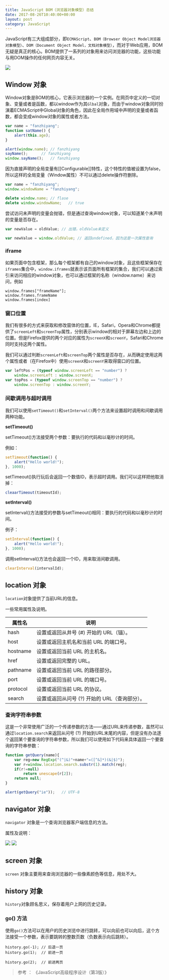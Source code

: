 ```yaml
---
title: JavaScript BOM（浏览器对象模型）总结
date: 2017-08-26T10:40:00+00:00
layout: post
category: JavaScript
---
```


JavaScript有三大组成部分，即`ECMAScript`、`BOM（Browser Object Model浏览器对象模型）`、`DOM（Document Object Model，文档对象模型）`，而对于Web应用，BOM无疑是真正的核心。BOM提供了一系列的对象用来访问浏览器的功能，这些功能与用DOM操作的任何网页内容无关。

![](/pics/2017/08/2501.jpg)

## Window 对象

Window对象是BOM的核心，它表示浏览器的一个实例。在网页中定义的一切对象、变量或者是函数，都以window作为其`Glbal`对象，而由于window对象同时扮演着ECMAScript中Global对象的角色，因此在全局作用域中声明的变量或者函数，都会变成window对象的属性或者方法。

```js
var name = "fanzhiyang";
function satName() {
    alert(this.age);
}

alert(window.name); // fanzhiyang
sayName();      // fanzhiyang
window.sayName();   // fanzhiyang
```

因为直接声明的全局变量有[[Configurable]]特性，这个特性的值被设置为false，所以这样的全局变量（Window属性）不可以通过delete操作符删除。


```js
var name = "fanzhiyang";
window.windowName = "fanzhiyang";

delete window.name; // flase
delete window.windowName;   // true
```

尝试访问未声明的变量会抛错，但是通过查询window对象，可以知道某个未声明的变量是否存在。

```js
var newValue = oldValue; // 出错，oldValue未定义

var newValue = window.oldValue; // 返回undefined，因为这是一次属性查询
```

### iframe

如果页面中包含框架，那么每个框架都有自己的window对象，且这些框架保存在`iframes`集合中，`window.iframes`就表示该页面所有框架的集合，我们可以通过索引来访问相应的window对象，也可以通过框架的名称（window.name）来访问，例如

```
window.frames["frameName"]; 
window.frames.frameName 
window.frames[index]
```

### 窗口位置

我们有很多的方式来获取和修改窗体的位置，IE，Safari，Opera和Chrome都提供了`screenLeft`和`screenTop`属性，分别表示window的相对于屏幕左边和上边的位置。但是Firefox提供的两个对应的属性为`screenX`和`screenY`，Safari和Chrome同时支持这两个属性。


我们可以通过判断`screenLeft`和`screenTop`两个属性是否存在，从而确定使用这两个属性或者（在Firefox中）使用`screenX`和`screenY`来取得窗口的位置。

```js
var leftPos = (typeof window.screenLeft == "number") ? 
    window.screenLeft : window.screenX;
var topPos = (typeof window.screenTop == "number") ? 
    window.screenTop : window.screenY;
```


### 间歇调用与超时调用

我们可以使用`setTimeout()`和`setInterval()`两个方法来设置超时调用和间歇调用两种功能。

**setTimeout()**

setTimeout()方法接受两个参数：要执行的代码和以毫秒计的时间。

例如：

```js
setTimeout(function() { 
    alert("Hello world!"); 
}, 1000);
```

setTimeout()执行玩后会返回一个数值ID，表示超时调用。我们可以这样把他取消掉：

```js
cleaarTimeout(timeoutId);
```

**setInterval()**

setInterval()方法接受的参数与setTimeout()相同：要执行的代码和以毫秒计的时间。 

例子：

```js
setInterval(function() { 
    alert("Hello world!"); 
}, 1000);       
```

调用setInterval()方法也会返回一个ID，用来取消间歇调用。

```js
clearInterval(intervalId);

```

## location 对象

`location`对象提供了当前URL的信息。

一些常用属性及说明。

|  属性名 | 说明  |
| ------------ | ------------ |
| hash    | 设置或返回从井号 (#) 开始的 URL（锚）。|
| host    | 设置或返回主机名和当前 URL 的端口号。|
| hostname |    设置或返回当前 URL 的主机名。|
| href    | 设置或返回完整的 URL。|
| pathname |     设置或返回当前 URL 的路径部分。|
| port |     设置或返回当前 URL 的端口号。|
| protocol |    设置或返回当前 URL 的协议。|
| search |     设置或返回从问号 (?) 开始的 URL（查询部分）。|


### 查询字符串参数

这是一个非常使用广泛的一个传递参数的方法——通过URL来传递参数，虽然可以通过`location.search`来返回从问号 (?) 开始到URL末尾的内容，但是没有办法逐个返回某个要查询的字符串参数，所以我们可以使用如下代码来具体返回一个要查询的字符串参数：

```js
function getQuery(name){
    var reg=new RegExp("(^|&)"+name+"=([^&]*)(&|$)");
    var r=window.location.search.substr(1).match(reg);
    if(r!=null)
        return unescape(r[2]);
    return null;
}

alert(getQuery("ie"));   // UTF-8

```

## navigator 对象

`navigator` 对象是一个查询浏览器客户端信息的方法。


属性及说明：


![](/pics/2017/08/2601.png)
![](/pics/2017/08/2602.png)


## screen 对象

`screen` 对象主要用来查询浏览器的一些像素颜色等信息，用处不大。

## history 对象

`history`对象顾名思义，保存着用户上网的历史记录。

### go() 方法

使用`go()`方法可以在用户的历史浏览中进行跳转，可以向前也可以向后，这个方法接受一个参数，表示要跳转的整数页数（负数表示向后跳转）。

```
history.go(-1); // 后退一页
history.go(1);  // 前进一页

history.go(2);  // 前进两页
```

> 参考 ： 《JavaScript高级程序设计（第3版）》
